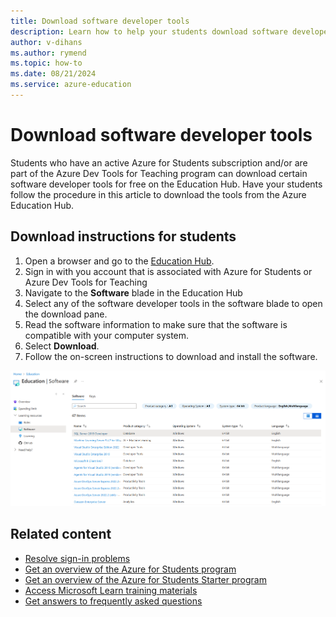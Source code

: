```yaml
---
title: Download software developer tools
description: Learn how to help your students download software developer tools from the Azure Education Hub through the Azure Dev Tools for Teaching program.
author: v-dihans
ms.author: rymend
ms.topic: how-to
ms.date: 08/21/2024
ms.service: azure-education
---
```


# Download software developer tools

Students who have an active Azure for Students subscription and/or are part of the Azure Dev Tools for Teaching program can download certain software developer tools for free on the Education Hub. Have your students follow the procedure in this article to download the tools from the Azure Education Hub.

## Download instructions for students

1. Open a browser and go to the [Education Hub](https://portal.azure.com/#blade/Microsoft_Azure_Education/EducationMenuBlade/software).
1. Sign in with you account that is associated with Azure for Students or Azure Dev Tools for Teaching
2. Navigate to the **Software** blade in the Education Hub
3. Select any of the software developer tools in the software blade to open the download pane.
4. Read the software information to make sure that the software is compatible with your computer system.
5. Select **Download**.
6. Follow the on-screen instructions to download and install the software.

[ ![Screenshot of software blade.](media/download-software.png)](media/download-software.png#lightbox)

## Related content

- [Resolve sign-in problems](troubleshoot-login.md)
- [Get an overview of the Azure for Students program](azure-students-program.md)
- [Get an overview of the Azure for Students Starter program](azure-students-starter-program.md)
- [Access Microsoft Learn training materials](/training/)
- [Get answers to frequently asked questions](./program-faq.yml)
